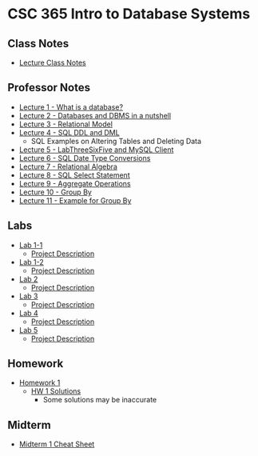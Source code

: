 # CSC 365 Intro to Database Systems

## Class Notes
- [Lecture Class Notes](./notes/lecture_notes.pdf)

## Professor Notes

- [Lecture 1 - What is a database?](./prof-notes/a-What-is-a-database.pdf)
- [Lecture 2 - Databases and DBMS in a nutshell](./prof-notes/b-Databases-DBMS.pdf)
- [Lecture 3 - Relational Model](./prof-notes/c-RelationalDataModel.pdf)
- [Lecture 4 - SQL DDL and DML](./prof-notes/d-SQLDDLDML.pdf)
    - SQL Examples on Altering Tables and Deleting Data
- [Lecture 5 - LabThreeSixFive and MySQL Client](./prof-notes/e-LabThreeSixFiveMySQL.pdf)
- [Lecture 6 - SQL Date Type Conversions](./prof-notes/f-SQLDateType.pdf)
- [Lecture 7 - Relational Algebra](./prof-notes/g-RelationalAlgebra.pdf)
- [Lecture 8 - SQL Select Statement](./prof-notes/h-SQLStatement.pdf)
- [Lecture 9 - Aggregate Operations](./prof-notes/i-SQLStatement2.pdf)
- [Lecture 10 - Group By](./prof-notes/j-SQLStatement3.pdf)
- [Lecture 11 - Example for Group By](./prof-notes/k-SQLStatement4.pdf)

## Labs

- [Lab 1-1](./labs/lab1/Lab1-1.ipynb)
    - [Project Description](./labs/lab1/lab1-1.pdf)
- [Lab 1-2](./labs/lab1/Lab1-2.ipynb)
    - [Project Description](./labs/lab1/lab1-2.pdf)
- [Lab 2]()
    - [Project Description](./labs/lab2/lab2.pdf)
- [Lab 3]()
    - [Project Description](./labs/lab3/lab3.pdf)
- [Lab 4]()
    - [Project Description](./labs/lab4/lab4.pdf)
- [Lab 5]()
    - [Project Description](./labs/lab5/lab5.pdf)

## Homework
- [Homework 1](./homework/hw1/hw1.pdf)
    - [HW 1 Solutions](./homework/hw1/hw1_soln.pdf)
        - Some solutions may be inaccurate

## Midterm
- [Midterm 1 Cheat Sheet](./midterm/midterm1/midterm1_cheatsheet.pdf)